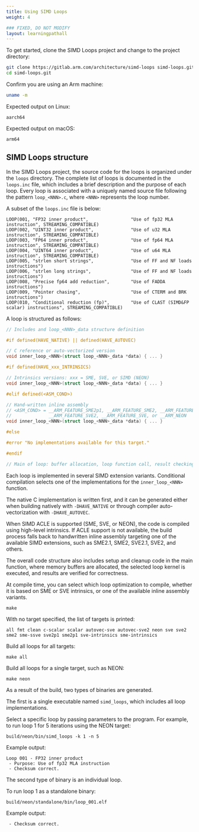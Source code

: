 ```yaml
---
title: Using SIMD Loops
weight: 4

### FIXED, DO NOT MODIFY
layout: learningpathall
---
```


To get started, clone the SIMD Loops project and change to the project directory:

```bash
git clone https://gitlab.arm.com/architecture/simd-loops simd-loops.git
cd simd-loops.git
```

Confirm you are using an Arm machine:

```bash
uname -m
```

Expected output on Linux:

```output
aarch64
```

Expected output on macOS:

```output
arm64
```

## SIMD Loops structure

In the SIMD Loops project, the source code for the loops is organized under the `loops` directory. The complete
list of loops is documented in the `loops.inc` file, which includes a brief
description and the purpose of each loop. Every loop is associated with a
uniquely named source file following the pattern `loop_<NNN>.c`, where
`<NNN>` represents the loop number.

A subset of the `loops.inc` file is below:

```output
LOOP(001, "FP32 inner product",                "Use of fp32 MLA instruction", STREAMING_COMPATIBLE)
LOOP(002, "UINT32 inner product",              "Use of u32 MLA instruction", STREAMING_COMPATIBLE)
LOOP(003, "FP64 inner product",                "Use of fp64 MLA instruction", STREAMING_COMPATIBLE)
LOOP(004, "UINT64 inner product",              "Use of u64 MLA instruction", STREAMING_COMPATIBLE)
LOOP(005, "strlen short strings",              "Use of FF and NF loads instructions")
LOOP(006, "strlen long strings",               "Use of FF and NF loads instructions")
LOOP(008, "Precise fp64 add reduction",        "Use of FADDA instructions")
LOOP(009, "Pointer chasing",                   "Use of CTERM and BRK instructions")
LOOP(010, "Conditional reduction (fp)",        "Use of CLAST (SIMD&FP scalar) instructions", STREAMING_COMPATIBLE)
```

A loop is structured as follows:

```c
// Includes and loop_<NNN>_data structure definition

#if defined(HAVE_NATIVE) || defined(HAVE_AUTOVEC)

// C reference or auto-vectorized version
void inner_loop_<NNN>(struct loop_<NNN>_data *data) { ... }

#if defined(HAVE_xxx_INTRINSICS)

// Intrinsics versions: xxx = SME, SVE, or SIMD (NEON)
void inner_loop_<NNN>(struct loop_<NNN>_data *data) { ... }

#elif defined(<ASM_COND>)

// Hand-written inline assembly
// <ASM_COND> = __ARM_FEATURE_SME2p1, __ARM_FEATURE_SME2, __ARM_FEATURE_SVE2p1,
//              __ARM_FEATURE_SVE2, __ARM_FEATURE_SVE, or __ARM_NEON
void inner_loop_<NNN>(struct loop_<NNN>_data *data) { ... }

#else

#error "No implementations available for this target."

#endif

// Main of loop: buffer allocation, loop function call, result checking
```

Each loop is implemented in several SIMD extension variants. Conditional
compilation selects one of the implementations for the
`inner_loop_<NNN>` function.

The native C implementation is written first, and
it can be generated either when building natively with `-DHAVE_NATIVE` or through
compiler auto-vectorization with `-DHAVE_AUTOVEC`.

When SIMD ACLE is supported (SME, SVE, or NEON),
the code is compiled using high-level intrinsics. If ACLE
support is not available, the build process falls back to handwritten inline
assembly targeting one of the available SIMD extensions, such as SME2.1, SME2,
SVE2.1, SVE2, and others.

The overall code structure also includes setup and
cleanup code in the main function, where memory buffers are allocated, the
selected loop kernel is executed, and results are verified for correctness.

At compile time, you can select which loop optimization to compile, whether it
is based on SME or SVE intrinsics, or one of the available inline assembly
variants.

```console
make
```

With no target specified, the list of targets is printed:

```output
all fmt clean c-scalar scalar autovec-sve autovec-sve2 neon sve sve2 sme2 sme-ssve sve2p1 sme2p1 sve-intrinsics sme-intrinsics
```

Build all loops for all targets:

```console
make all
```

Build all loops for a single target, such as NEON:

```console
make neon
```

As a result of the build, two types of binaries are generated.

The first is a single executable named `simd_loops`, which includes all loop implementations.

Select a specific loop by passing parameters to the program. For example, to run loop 1 for 5 iterations using the NEON target:

```console
build/neon/bin/simd_loops -k 1 -n 5
```

Example output:

```output
Loop 001 - FP32 inner product
 - Purpose: Use of fp32 MLA instruction
 - Checksum correct.
```

The second type of binary is an individual loop.

To run loop 1 as a standalone binary:

```console
build/neon/standalone/bin/loop_001.elf
```

Example output:

```output
 - Checksum correct.
```
